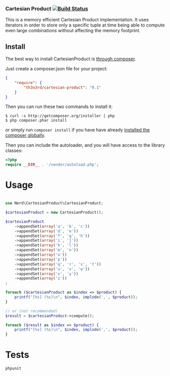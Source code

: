 ### Cartesian Product [![Build Status](https://travis-ci.org/th3n3rd/cartesian-product.svg)](https://travis-ci.org/th3n3rd/cartesian-product)

This is a memory efficient Cartesian Product implementation.
It uses iterators in order to store only a specific tuple at time being able to compute even large combinations
without affecting the memory footprint.

## Install

The best way to install CartesianProduct is [through composer](http://getcomposer.org).

Just create a composer.json file for your project:

```JSON
{
    "require": {
        "th3n3rd/cartesian-product": "0.1"
    }
}
```

Then you can run these two commands to install it:

    $ curl -s http://getcomposer.org/installer | php
    $ php composer.phar install

or simply run `composer install` if you have have already [installed the composer globally](http://getcomposer.org/doc/00-intro.md#globally).

Then you can include the autoloader, and you will have access to the library classes:

```php
<?php
require __DIR__ . '/vendor/autoload.php';
```

# Usage

```php

use Nerd\CartesianProduct\CartesianProduct;

$cartesianProduct = new CartesianProduct();

$cartesianProduct
    ->appendSet(array('a', 'b', 'c'))
    ->appendSet(array('d', 'e'))
    ->appendSet(array('f', 'g', 'h'))
    ->appendSet(array('i', 'j'))
    ->appendSet(array('k', 'l'))
    ->appendSet(array('m', 'n'))
    ->appendSet(array('o'))
    ->appendSet(array('p'))
    ->appendSet(array('q', 'r', 's', 't'))
    ->appendSet(array('u', 'v', 'w'))
    ->appendSet(array('x', 'y'))
    ->appendSet(array('z'))
;

foreach ($cartesianProduct as $index => $product) {
    printf("[%s] (%s)\n", $index, implode(',', $product));
}

// or (not recommended)
$result = $cartesianProduct->compute();

foreach ($result as $index => $product) {
    printf("[%s] (%s)\n", $index, implode(',', $product));
}
```

# Tests
```
phpunit
```

